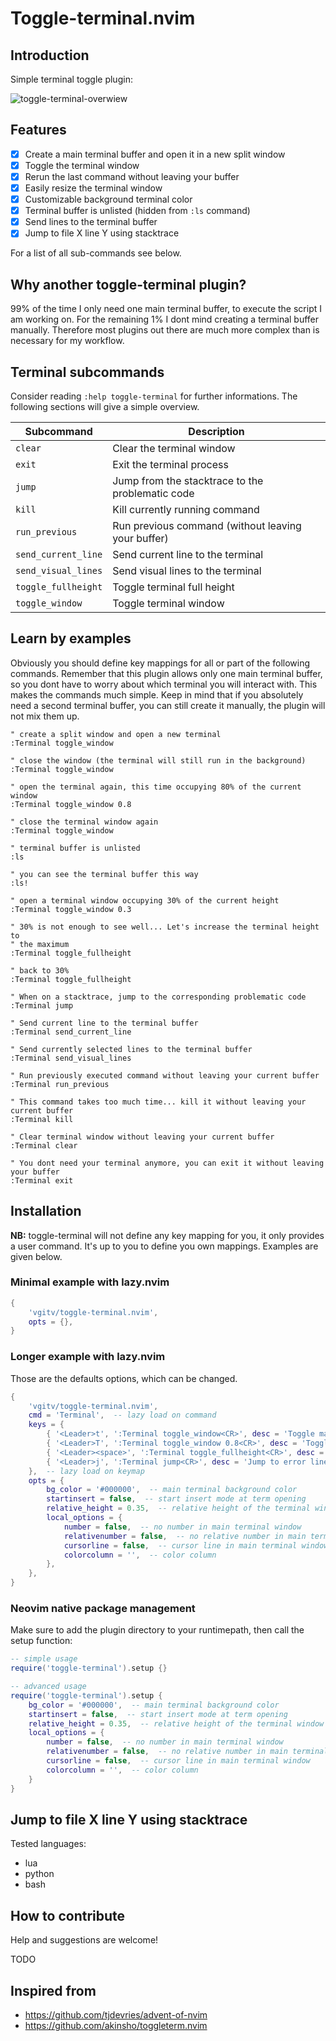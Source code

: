 # Toggle-terminal.nvim

## Introduction

Simple terminal toggle plugin:

![toggle-terminal-overwiew](https://github.com/vgitv/resources/blob/main/toggle-terminal/images/toggle-terminal-overview.png)

## Features

- [X] Create a main terminal buffer and open it in a new split window
- [X] Toggle the terminal window
- [X] Rerun the last command without leaving your buffer
- [X] Easily resize the terminal window
- [X] Customizable background terminal color
- [X] Terminal buffer is unlisted (hidden  from `:ls` command)
- [X] Send lines to the terminal buffer
- [X] Jump to file X line Y using stacktrace

For a list of all sub-commands see below.

## Why another toggle-terminal plugin?

99% of the time I only need one main terminal buffer, to execute the script I
am working on. For the remaining 1% I dont mind creating a terminal buffer
manually. Therefore most plugins out there are much more complex than is
necessary for my workflow.

## Terminal subcommands

Consider reading `:help toggle-terminal` for further informations. The
following sections will give a simple overview.

| Subcommand | Description |
|------|------|
| `clear` | Clear the terminal window |
| `exit` | Exit the terminal process |
| `jump` | Jump from the stacktrace to the problematic code |
| `kill` | Kill currently running command |
| `run_previous` | Run previous command (without leaving your buffer) |
| `send_current_line` | Send current line to the terminal |
| `send_visual_lines` | Send visual lines to the terminal |
| `toggle_fullheight` | Toggle terminal full height |
| `toggle_window` | Toggle terminal window |

## Learn by examples

Obviously you should define key mappings for all or part of the following
commands. Remember that this plugin allows only one main terminal buffer, so
you dont have to worry about which terminal you will interact with. This makes
the commands much simple. Keep in mind that if you absolutely need a second
terminal buffer, you can still create it manually, the plugin will not mix them
up.

```vim
" create a split window and open a new terminal
:Terminal toggle_window

" close the window (the terminal will still run in the background)
:Terminal toggle_window

" open the terminal again, this time occupying 80% of the current window
:Terminal toggle_window 0.8

" close the terminal window again
:Terminal toggle_window

" terminal buffer is unlisted
:ls

" you can see the terminal buffer this way
:ls!

" open a terminal window occupying 30% of the current height
:Terminal toggle_window 0.3

" 30% is not enough to see well... Let's increase the terminal height to
" the maximum
:Terminal toggle_fullheight

" back to 30%
:Terminal toggle_fullheight

" When on a stacktrace, jump to the corresponding problematic code
:Terminal jump

" Send current line to the terminal buffer
:Terminal send_current_line

" Send currently selected lines to the terminal buffer
:Terminal send_visual_lines

" Run previously executed command without leaving your current buffer
:Terminal run_previous

" This command takes too much time... kill it without leaving your current buffer
:Terminal kill

" Clear terminal window without leaving your current buffer
:Terminal clear

" You dont need your terminal anymore, you can exit it without leaving your buffer
:Terminal exit
```

## Installation

**NB:** toggle-terminal will not define any key mapping for you, it only
provides a user command. It's up to you to define you own mappings. Examples
are given below.

### Minimal example with lazy.nvim

```lua
{
    'vgitv/toggle-terminal.nvim',
    opts = {},
}
```

### Longer example with lazy.nvim

Those are the defaults options, which can be changed.

```lua
{
    'vgitv/toggle-terminal.nvim',
    cmd = 'Terminal',  -- lazy load on command
    keys = {
        { '<Leader>t', ':Terminal toggle_window<CR>', desc = 'Toggle main terminal (small)', silent = true },
        { '<Leader>T', ':Terminal toggle_window 0.8<CR>', desc = 'Toggle main terminal (big)', silent = true },
        { '<Leader><space>', ':Terminal toggle_fullheight<CR>', desc = 'Toggle main terminal full height', silent = true },
        { '<Leader>j', ':Terminal jump<CR>', desc = 'Jump to error line using stacktrace', silent = true },
    },  -- lazy load on keymap
    opts = {
        bg_color = '#000000',  -- main terminal background color
        startinsert = false,  -- start insert mode at term opening
        relative_height = 0.35,  -- relative height of the terminal window (beetween 0 and 1)
        local_options = {
            number = false,  -- no number in main terminal window
            relativenumber = false,  -- no relative number in main terminal window
            cursorline = false,  -- cursor line in main terminal window
            colorcolumn = '',  -- color column
        },
    },
}
```

### Neovim native package management

Make sure to add the plugin directory to your runtimepath, then call the setup
function:

```lua
-- simple usage
require('toggle-terminal').setup {}
```

```lua
-- advanced usage
require('toggle-terminal').setup {
    bg_color = '#000000',  -- main terminal background color
    startinsert = false,  -- start insert mode at term opening
    relative_height = 0.35,  -- relative height of the terminal window (beetween 0 and 1)
    local_options = {
        number = false,  -- no number in main terminal window
        relativenumber = false,  -- no relative number in main terminal window
        cursorline = false,  -- cursor line in main terminal window
        colorcolumn = '',  -- color column
    }
}
```

## Jump to file X line Y using stacktrace

Tested languages:

* lua
* python
* bash

## How to contribute

Help and suggestions are welcome!

TODO

## Inspired from

* https://github.com/tjdevries/advent-of-nvim
* https://github.com/akinsho/toggleterm.nvim
